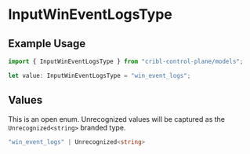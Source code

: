 # InputWinEventLogsType

## Example Usage

```typescript
import { InputWinEventLogsType } from "cribl-control-plane/models";

let value: InputWinEventLogsType = "win_event_logs";
```

## Values

This is an open enum. Unrecognized values will be captured as the `Unrecognized<string>` branded type.

```typescript
"win_event_logs" | Unrecognized<string>
```